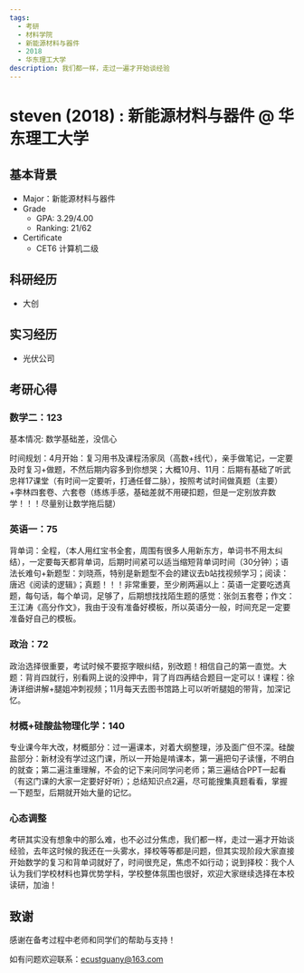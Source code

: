 ```yaml
---
tags:
  - 考研
  - 材料学院
  - 新能源材料与器件
  - 2018
  - 华东理工大学
description: 我们都一样，走过一遍才开始谈经验
---
```


# steven (2018) : 新能源材料与器件 @ 华东理工大学

## 基本背景

- Major：新能源材料与器件
- Grade
  - GPA: 3.29/4.00 
  - Ranking: 21/62
- Certificate
  - CET6 计算机二级 

## 科研经历

- 大创

## 实习经历

- 光伏公司

## 考研心得

### 数学二：123

基本情况: 数学基础差，没信心

时间规划：4月开始：复习用书及课程汤家凤（高数+线代），亲手做笔记，一定要及时复习+做题，不然后期内容多到你想哭；大概10月、11月：后期有基础了听武忠祥17课堂（有时间一定要听，打通任督二脉），按照考试时间做真题（主要）+李林四套卷、六套卷（练练手感，基础差就不用硬扣题，但是一定别放弃数学！！！尽量别让数学拖后腿）

### 英语一：75

背单词：全程，（本人用红宝书全套，周围有很多人用新东方，单词书不用太纠结），一定要每天都背单词，后期时间紧可以适当缩短背单词时间（30分钟）；语法长难句+新题型：刘晓燕，特别是新题型不会的建议去b站找视频学习；阅读：唐迟《阅读的逻辑》；真题！！！非常重要，至少刷两遍以上：英语一定要吃透真题，每句话，每个单词，足够了，后期想找找陌生题的感觉：张剑五套卷；作文：王江涛《高分作文》，我由于没有准备好模板，所以英语分一般，时间充足一定要准备好自己的模板。


### 政治：72

政治选择很重要，考试时候不要抠字眼纠结，别改题！相信自己的第一直觉。大题：背肖四就行，别看网上说的没押中，背了肖四再结合题目一定可以！课程：徐涛详细讲解+腿姐冲刺视频；11月每天去图书馆路上可以听听腿姐的带背，加深记忆。

### 材概+硅酸盐物理化学：140

专业课今年大改，材概部分：过一遍课本，对着大纲整理，涉及面广但不深。硅酸盐部分：新材没有学过这门课，所以一开始是啃课本，第一遍把句子读懂，不明白的就查；第二遍注重理解，不会的记下来问同学问老师；第三遍结合PPT一起看（有这门课的大家一定要好好听）；总结知识点2遍，尽可能搜集真题看看，掌握一下题型，后期就开始大量的记忆。

### 心态调整

考研其实没有想象中的那么难，也不必过分焦虑，我们都一样，走过一遍才开始谈经验，去年这时候的我还在一头雾水，择校等等都是问题，但其实现阶段大家直接开始数学的复习和背单词就好了，时间很充足，焦虑不如行动；说到择校：我个人认为我们学校材料也算优势学科，学校整体氛围也很好，欢迎大家继续选择在本校读研，加油！

## 致谢

感谢在备考过程中老师和同学们的帮助与支持！

如有问题欢迎联系：ecustguany@163.com

